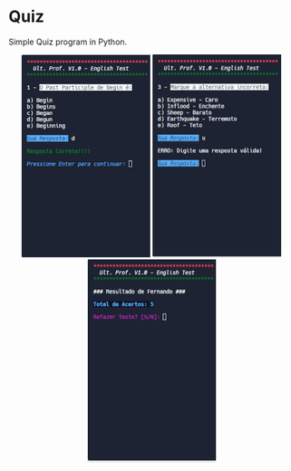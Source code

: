 # Quiz
 Simple Quiz program in Python.

<div align="center">
 
   <img src="preview1.png" width="227px" height="359px">
   <img src="preview2.png" width="227px" height="359px">
   <img src="preview3.png" width="227px" height="359px">
 
</div>
